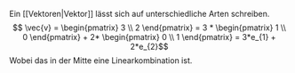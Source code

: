 Ein [[Vektoren|Vektor]] lässt sich auf unterschiedliche Arten schreiben.
$$
\vec{v} = \begin{pmatrix}
3 \\
2
\end{pmatrix} = 3 * \begin{pmatrix}
1 \\
0
\end{pmatrix} + 2*
\begin{pmatrix}
0 \\
1
\end{pmatrix} = 3*e_{1} + 2*e_{2}$$
Wobei das in der Mitte eine Linearkombination ist.